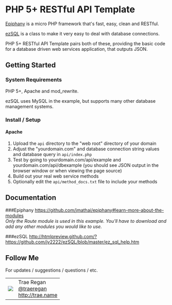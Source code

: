 PHP 5+ RESTful API Template
========================

[Epiphany](https://github.com/jmathai/epiphany) is a micro PHP framework that's fast, easy, clean and RESTful.

[ezSQL](https://github.com/jv2222/ezSQL) is a class to make it very easy to deal with database connections.

PHP 5+ RESTful API Template pairs both of these, providing the basic code for a database driven web services application, that outputs JSON.

## Getting Started

### System Requirements

PHP 5+, Apache and mod_rewrite.

ezSQL uses MySQL in the example, but supports many other database management systems.

### Install / Setup

#### Apache

1. Upload the `api` directory to the "web root" directory of your domain
2. Adjust the "yourdomain.com" and database connection string values and database query in `api/index.php`
3. Test by going to yourdomain.com/api/example and yourdomain.com/api/dbexample (you should see JSON output in the browser window or when viewing the page source)
4. Build out your real web service methods
5. Optionally edit the `api/method_docs.txt` file to include your methods

## Documentation

###Epiphany
<https://github.com/jmathai/epiphany#learn-more-about-the-modules>  
*Only the Route module is used in this example. You'll have to download and add any other modules you would like to use.*

###ezSQL
<http://htmlpreview.github.com/?https://github.com/jv2222/ezSQL/blob/master/ez_sql_help.htm>

## Follow Me

For updates / suggestions / questions / etc.
<table>
  <tr>
    <td><img src="http://www.gravatar.com/avatar/86ceadeffc086eb21df5a49787315ff6?s=60"></td><td valign="middle">Trae Regan<br><a href="http://twitter.com/traeregan">@traeregan</a><br><a href="http://trae.name">http://trae.name</a></td>
  </tr>
</table>